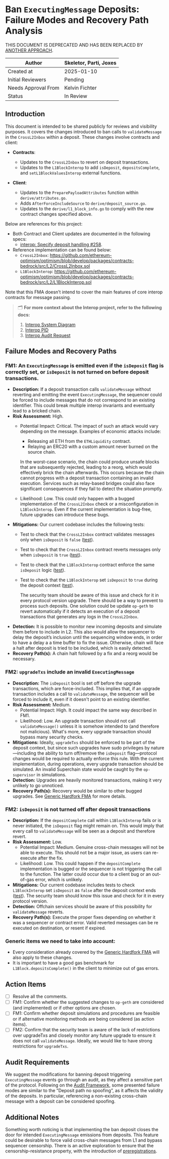 # Ban `ExecutingMessage` Deposits: Failure Modes and Recovery Path Analysis

THIS DOCUMENT IS DEPRECATED AND HAS BEEN REPLACED BY [ANOTHER APPROACH](https://github.com/ethereum-optimism/design-docs/blob/f3aa2db64b1676b5e58ae602acf2ebdba34b617c/protocol/interop-access-list.md).

| Author | Skeletor, Parti, Joxes |
| --- | --- |
| Created at | 2025-01-10 |
| Initial Reviewers | Pending |
| Needs Approval From | Kelvin Fichter |
| Status | In Review |

## Introduction

This document is intended to be shared publicly for reviews and visibility purposes. It covers the changes introduced to ban calls to `validateMessage` in the `CrossL2Inbox` within a deposit. These changes involve contracts and client:

- **Contracts**:
    - Updates to the `CrossL2Inbox` to revert on deposit transactions.
    - Updates to the `L1BlockInterop` to add `isDeposit`, `depositsComplete`, and `setL1BlockValuesInterop` external functions.

- **Client**:
    - Updates to the `PreparePayloadAttributes` function within `derive/attributes.go`.
    - Adds `AfterForceIncludeSource` to `derive/deposit_source.go`.
    - Updates to the `derive/l1_block_info.go` to comply with the new contract changes specified above.

Below are references for this project:
- Both Contract and Client updates are documented in the following specs:
    - [interop: Specify deposit handling #258](https://github.com/ethereum-optimism/specs/pull/258).
- Reference implementation can be found below:
    - `CrossL2Inbox`: https://github.com/ethereum-optimism/optimism/blob/develop/packages/contracts-bedrock/src/L2/CrossL2Inbox.sol
    - `L1BlockInterop`: https://github.com/ethereum-optimism/optimism/blob/develop/packages/contracts-bedrock/src/L2/L1BlockInterop.sol

Note that this FMA doesn’t intend to cover the main features of core interop contracts for message passing. 

> 🗂️ **For more context about the Interop project, refer to the following docs:**
> 1. [Interop System Diagram](https://www.notion.so/Superchain-Interop-16c8052fcbb24b93ad1a539b5f8db4c1?pvs=21)
> 2. [Interop PID](https://www.notion.so/Superchain-Interop-16c8052fcbb24b93ad1a539b5f8db4c1?pvs=21)
> 3. [Interop Audit Request](https://docs.google.com/document/d/1Rcuzbsguh7koT2jFru5ft9T8zAvjBEzbt0zF5LNQQ08/edit?tab=t.0)

## Failure Modes and Recovery Paths

### FM1: An `ExecutingMessage` is emitted even if the `isDeposit` flag is correctly set, or `isDeposit` is not turned on before deposit transactions.

- **Description:** If a deposit transaction calls `validateMessage` without reverting and emitting the event `ExecutingMessage`, the sequencer could be forced to include messages that do not correspond to an existing identifier. This could break multiple interop invariants and eventually lead to a bricked chain.
- **Risk Assessment:** High.
    - Potential Impact: Critical. The impact of such an attack would vary depending on the message. Examples of economic attacks include:
        - Releasing all ETH from the `ETHLiquidity` contract.
        - Relaying an ERC20 with a custom amount never burned on the source chain.
        
        In the worst-case scenario, the chain could produce unsafe blocks that are subsequently rejected, leading to a reorg, which would effectively brick the chain afterwards. This occurs because the chain cannot progress with a deposit transaction containing an invalid execution. Services such as relay-based bridges could also face significant consequences if they fail to detect the situation promptly.
        
    - Likelihood: Low. This could only happen with a bugged implementation of the `CrossL2Inbox` check or a misconfiguration in `L1BlockInterop`. Even if the current implementation is bug-free, future upgrades can introduce these bugs.
- **Mitigations:** Our current codebase includes the following tests:
  - Test to check that the `CrossL2Inbox` contract validates messages only when `isDeposit` is `false` ([test](https://github.com/ethereum-optimism/optimism/blob/ef6ef6fd45fc2b7ccd4bc06dc7e24f75c0dda362/packages/contracts-bedrock/test/L2/CrossL2Inbox.t.sol#L139)).
  - Test to check that the `CrossL2Inbox` contract reverts messages only when `isDeposit` is `true` ([test](https://github.com/ethereum-optimism/optimism/blob/ef6ef6fd45fc2b7ccd4bc06dc7e24f75c0dda362/packages/contracts-bedrock/test/L2/CrossL2Inbox.t.sol#L166)).
  - Test to check that the `L1BlockInterop` contract enforce the same `isDeposit` logic ([test](https://github.com/ethereum-optimism/optimism/blob/ef6ef6fd45fc2b7ccd4bc06dc7e24f75c0dda362/packages/contracts-bedrock/test/L2/L1BlockInterop.t.sol#L205)).
  - Test to check that the `L1BlockInterop` set `isDeposit` to `true` during the deposit context ([test](https://github.com/ethereum-optimism/optimism/blob/ef6ef6fd45fc2b7ccd4bc06dc7e24f75c0dda362/packages/contracts-bedrock/test/L2/L1BlockInterop.t.sol#L239)).

    The security team should be aware of this issue and check for it in every protocol version upgrade. There should be a way to prevent to process such deposits. One solution could be update `op-geth` to revert automatically if it detects an execution of a deposit transactions that generates any logs in  the `CrossL2Inbox`.
- **Detection:** It is possible to monitor new incoming deposits and simulate them before to include in L2. This also would allow the sequencer to delay the deposit’s inclusion until the sequencing window ends, in order to have a delay a a time buffer to fix the issue. Otherwise, chain will face a halt after deposit is tried to be included, which is easily detected.
- **Recovery Path(s):** A chain halt followed by a fix and a reorg would be necessary.

### FM2: `upgradeTxs` include an invalid `ExecutingMessage`

- **Description:** The `isDeposit` bool is set off before the upgrade transactions, which are force-included. This implies that, if an upgrade transaction includes a call to `validateMessage`, the sequencer will be forced to include it, even if it doesn't point to an existing identifier.
- **Risk Assessment:** Medium.
    - Potential Impact: High. It could impact the same way described in FM1.
    - Likelihood: Low. An upgrade transaction should not call `validateMessage()` unless it is somehow intended to (and therefore not malicious). What's more, every upgrade transaction should bypass many security checks.
- **Mitigations:** Ideally, `upgradeTxs` should be enforced to be part of the deposit context, but since such upgrades have sudo privileges by nature—including the ability to turn off/remove the `isDeposit` flag—protocol changes would be required to actually enforce this rule. With the current implementation, during operations, every upgrade transaction should be simulated. An invalid Superchain state would be caught by the `op-supervisor` in simulations.
- **Detection:** Upgrades are heavily monitored transactions, making it very unlikely to go unnoticed.
- **Recovery Path(s):** Recovery would be similar to other bugged upgrades. See [Generic Hardfork FMA](https://github.com/ethereum-optimism/design-docs/blob/main/security/fma-generic-hardfork.md) for more details.

### FM2: `isDeposit` is not turned off after deposit transactions

- **Description:** If the `depositComplete` call within `L1BlockInterop` fails or is never initiated, the `isDeposit` flag might remain on. This would imply that every call to `validateMessage` will be seen as a deposit and therefore revert.
- **Risk Assessment:** Low.
    - Potential Impact: Medium. Genuine cross-chain messages will not be able to execute. This should not be a major issue, as users can re-execute after the fix.
    - Likelihood: Low. This could happen if the `depositComplete` implementation is bugged or the sequencer is not triggering the call to the function. The latter could occur due to a client bug or an out-of-gas error, which is unlikely.
- **Mitigations:** Our current codebase includes tests to check `L1BlockInterop` set `isDeposit` as `false` after the deposit context ends ([test](https://github.com/ethereum-optimism/optimism/blob/ef6ef6fd45fc2b7ccd4bc06dc7e24f75c0dda362/packages/contracts-bedrock/test/L2/L1BlockInterop.t.sol#L292)). The security team should know this issue and check for it in every protocol version.
- **Detection:** Offchain services should be aware of this possibility for `validateMessage` reverts.
- **Recovery Path(s):** Execute the proper fixes depending on whether it was a sequencer or contract error. Valid reverted messages can be re executed on destination, or resent if expired.

### Generic items we need to take into account:

- Every consideration already covered by the [Generic Hardfork FMA](https://github.com/ethereum-optimism/design-docs/blob/main/security/fma-generic-hardfork.md) will also apply to these changes.
- It is important to have a good gas benchmark for `L1Block.depositsComplete()` in the client to minimize out of gas errors.

## Action Items

- [ ]  Resolve all the comments.
- [ ]  FM1: Confirm whether the suggested changes to `op-geth` are considered (and implemented) or if other options are chosen.
- [ ]  FM1: Confirm whether deposit simulations and procedures are feasible or if alternative monitoring methods are being considered (as action items).
- [ ]  FM2: Confirm that the security team is aware of the lack of restrictions over upgradeTxs and closely monitor any future upgrade to ensure it does not call `validateMessage`. Ideally, we would like to have strong restrictions for `upgradeTxs`.

## Audit Requirements

We suggest the modifications for banning deposit triggering `ExecutingMessage` events go through an audit, as they affect a sensitive part of the protocol. Following on the [Audit Framework](https://gov.optimism.io/t/op-labs-audit-framework-when-to-get-external-security-review-and-how-to-prepare-for-it/6864), some presented failure modes are similar to the ”Deposit path no spoofing”, as it affects the validity of the deposits. In particular, referencing a non-existing cross-chain message with a deposit can be considered spoofing.

## Additional Notes

Something worth noticing is that implementing the ban deposit closes the door for intended `ExecutingMessage` emissions from deposits. This feature could be desirable to force valid cross-chain messages from L1 and bypass sequencer censorship. There is an active exploration to ensure that the censorship-resistance property, with the introduction of [preregistrations](https://github.com/ethereum-optimism/specs/issues/520).

